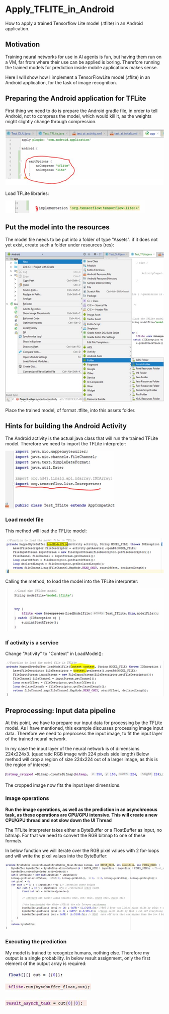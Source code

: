 # Apply_TFLITE_in_Android
How to apply a trained Tensorflow Lite model (.tflite) in an Android application.

[image1]: https://github.com/moritzzzzz/Apply_TFLITE_in_Android/blob/master/1.JPG "gradle1"
[image2]: https://github.com/moritzzzzz/Apply_TFLITE_in_Android/blob/master/2.jpg "gradle2"
[image3]: https://github.com/moritzzzzz/Apply_TFLITE_in_Android/blob/master/3.jpg "model1"
[image4]: https://github.com/moritzzzzz/Apply_TFLITE_in_Android/blob/master/4.jpg "model2"
[image5]: https://github.com/moritzzzzz/Apply_TFLITE_in_Android/blob/master/5.jpg "model3"
[image6]: https://github.com/moritzzzzz/Apply_TFLITE_in_Android/blob/master/6.jpg "model4"
[image7]: https://github.com/moritzzzzz/Apply_TFLITE_in_Android/blob/master/7.jpg "model5"
[image8]: https://github.com/moritzzzzz/Apply_TFLITE_in_Android/blob/master/8.jpg "model6"
[image9]: https://github.com/moritzzzzz/Apply_TFLITE_in_Android/blob/master/9.jpg "model7"
[image10]: https://github.com/moritzzzzz/Apply_TFLITE_in_Android/blob/master/10.jpg "model8"
[image11]: https://github.com/moritzzzzz/Apply_TFLITE_in_Android/blob/master/11.jpg "model9"

## Motivation
Training neural networks for use in AI agents is fun, but having them run on a VM, far from where their use can be applied is boring. Therefore running the trained models for prediction inside mobile applications makes sense. 

Here I will show how I implement a TensorFlowLite model (.tflite) in an Android application, for the task of image recognition.

## Preparing the Android application for TFLite

First thing we need to do is prepare the Android gradle file, in order to tell Android, not to compress the model, which would kill it, as the weights might slightly change through compression.

![Gradle1][image1]

Load TFLite libraries:

![Gradle2][image2]

## Put the model into the resources

The model file needs to be put into a folder of type "Assets". if it does not yet exist, create such a folder under resources (res):

![Model1][image3]

Place the trained model, of format .tflite, into this assets folder.

## Hints for building the Android Activity 

The Android activity is the actual java class that will run the trained TFLite model. Therefore we need to import the TFLite interpreter:

![Model2][image4]

### Load model file

This method will load the TFLite model:

![Model3][image5]

Calling the method, to load the model into the TFLite interpreter:

![Model4][image6]

### If activity is a service
Change "Activity" to "Context" in LoadModel():

![Model5][image7]

## Preprocessing: Input data pipeline

At this point, we have to prepare our input data for processing by the TFLite model. As I have mentioned, this example discusses processing image input data. Therefore we need to preprocess the input image, to fit the input layer of the trained neural network.

In my case the input layer of the neural network is of dimensions 224x224x3. (quadratic RGB image with 224 pixels side length)
Below method will crop a region of size 224x224 out of a larger image, as this is the region of interest:

![Model6][image8]

The cropped image now fits the input layer dimensions.

### Image operations

**Run the image operations, as well as the prediction in an asynchronous task, as these operations are CPU/GPU intensive. This will create a new CPU/GPU thread and not slow down the UI Thread**

The TFLite interpreter takes either a ByteBuffer or a FloatBuffer as input, no bitmap. For that we need to convert the RGB bitmap to one of these formats. 

In below function we will iterate over the RGB pixel values with 2 for-loops and will write the pixel values into the ByteBuffer:

![Model7][image9]

### Executing the prediction

My model is trained to recognize humans, nothing else. Therefore my output is a single probability. In below result assignment, only the first element of the output array is required:

![Model8][image10]

![Model9][image11]





